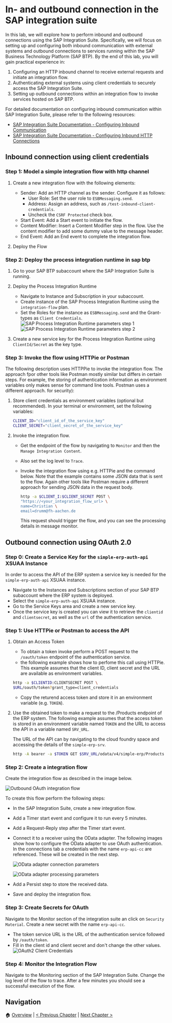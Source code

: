 # In- and outbound connection in the SAP integration suite

In this lab, we will explore how to perform inbound and outbound connections
using the SAP Integration Suite. Specifically, we will focus on setting up and
configuring both inbound communication with external systems and outbound
connections to services running within the SAP Business Technology Platform
(SAP BTP). By the end of this lab, you will gain practical experience in:

1. Configuring an HTTP inbound channel to receive external requests and
   initiate an integration flow.
2. Authenticating external systems using client credentials to securely access
   the SAP Integration Suite.
3. Setting up outbound connections within an integration flow to invoke
   services hosted on SAP BTP.

For detailed documentation on configuring inbound communication within SAP
Integration Suite, please refer to the following resources:

- [SAP Integration Suite Documentation - Configuring Inbound
  Communication](https://help.sap.com/docs/integration-suite/sap-integration-suite/configuring-inbound-communication)
- [SAP Integration Suite Documentation - Configuring Inbound HTTP
  Connections](https://help.sap.com/docs/integration-suite/sap-integration-suite/configuring-inbound-http-connections)

## Inbound connection using client credentials

### Step 1: Model a simple integration flow with http channel

1. Create a new integration flow with the following elements:

   - Sender: Add an HTTP channel as the sender. Configure it as follows:
     - User Role: Set the user role to `ESBMessaging.send`.
     - Address: Assign an address, such as `/test-inbound-client-credentials`.
     - Uncheck the `CSRF Protected` check box. 
   - Start Event: Add a Start event to initiate the flow.
   - Content Modifier: Insert a Content Modifier step in the flow. Use the
     content modifier to add some dummy value to the message header.
   - End Event: Add an End event to complete the integration flow.

2. Deploy the Flow

### Step 2: Deploy the process integration runtime in sap btp

1. Go to your SAP BTP subaccount where the SAP Integration Suite is running.

2. Deploy the Process Integration Runtime

   - Navigate to Instance and Subscription in your subaccount.
   - Create instance of the SAP Process Integration Runtime using the
     `integration-flow` plan.
   - Set the Roles for the instance as `ESBMessaging.send` and the Grant-types
     as `Client Credentials`. ![SAP Process Integration Runtime parameters step
1](./imgs/create-if-runtime-1.png) ![SAP Process Integration Runtime
parameters step 2](./imgs/create-if-runtime-2.png)

3. Create a new service key for the Process Integration Runtime using
   `ClientId/Secret` as the key type.

### Step 3: Invoke the flow using HTTPie or Postman

The following description uses HTTPPie to invoke the integration flow.
The approach fpor other tools like Postman mostly similar but differs in certain 
steps. For example, the storing of authentication information as environment variables
only makes sense for command line tools. Postman uses a different approach. 
for security):

1. Store client credentials as environment variables (optional but recommended).
   In your terminal or environment, set the following variables:

   ```bash
   CLIENT_ID="client_id_of_the_service_key"
   CLIENT_SECRET="client_secret_of_the_service_key"
   ```

3. Invoke the integration flow.

   - Get the endpoint of the flow by navigating to `Monitor` and then the
     `Manage Integration Content`.
   - Also set the log level to `Trace`.
   - Invoke the integration flow using e.g. HTTPie and the command below. Note
     that the example contains some JSON data that is sent to the flow. Again other
     tools like Postman require a different approach for sending JSON data in the request
     body.

     ```bash
     http -a $CLIENT_I:$CLIENT_SECRET POST \
     "https://<your_integration_flow_url> \
     name=Christian \
     email=drumm@fh-aachen.de
     ```

     This request should trigger the flow, and you can see the processing
     details in message monitor.

## Outbound connection using OAuth 2.0

### Step 0: Create a Service Key for the `simple-erp-auth-api` XSUAA Instance

In order to access the API of the ERP system a service key is needed for the
`simple-erp-auth-api` XSUAA instance.

- Navigate to the Instances and Subscriptions section of your SAP BTP
  subaccount where the ERP system is deployed.
- Select the `simple-erp-auth-api` XSUAA instance.
- Go to the Service Keys area and create a new service key.
- Once the service key is created you can view it to retrieve the `clientid`
  and `clientsecret`, as well as the `url` of the authentication service.

### Step 1: Use HTTPie or Postman to access the API

1. Obtain an Access Token

   - To obtain a token invoke perform a POST request to the `/oauth/token`
     endpoint of the authentication service.
   - the following example shows how to perfome this call using HTTPie. This
     example assumes that the client ID, client secret and the URL are available
     as environment variables.

   ```bash
   http -a $CLIENTID:CLIENTSECRET POST \
   $URL/oauth/token?grant_type=client_credentials
   ```

   - Copy the returend access token and store it in an environment variable
     (e.g. `TOKEN`).

2. Use the obtained token to make a request to the /Products endpoint of the
   ERP system. The following example assumes that the access token is stored in
   an environment variable named `TOKEN` and the URL to access the API in a
   variable named `SRV_URL`.

   The URL of the API can by navigating to the cloud foundry space and
   accessing the details of the `simple-erp-srv`.

   ```bash
   http -A bearer -a $TOKEN GET $SRV_URL/odata/v4/simple-erp/Products
   ```

### Step 2: Create a integration flow

Create the integration flow as described in the image below.

![Outbound OAuth integration flow](./imgs/outbound-oauth-flow.png)

To create this flow perform the following steps:

- In the SAP Integration Suite, create a new integration flow.
- Add a Timer start event and configure it to run every 5 minutes.
- Add a Request-Reply step after the Timer start event.
- Connect it to a receiver using the OData adapter. The following images show
  how to configure the OData adapter to use OAuth authentication. In the
  connections tab a credentials with the name `erp-api-cc` are referenced. These
  will be created in the next step.

  ![OData adapter connection parameters](./imgs/odata-adapter-1.png)

  ![OData adapter processing parameters](./imgs/odata-adapter-2.png)

- Add a Persist step to store the received data.
- Save and deploy the integration flow.

### Step 3: Create Secrets for OAuth

Navigate to the Monitor section of the integration suite an click on `Security
Material`. Create a new secret with the name `erp-api-cc`.

- The token service URL is the URL of the authentication service followed by `/oauth/token`.
- Fill in the client id and client secret and don't change the other values.
  ![OAuth2 Client Credentials](./imgs/oauth-secrets.png)

### Step 4: Monitor the Integration Flow

Navigate to the Monitoring section of the SAP Integration Suite. Change the log
level of the flow to trace. After a few minutes you should see a successful
execution of the flow.

## Navigation

🏠 [Overview](../README.md) | [< Previous Chapter](./integration-suite.md) | [Next Chapter >](./messaging.md)
